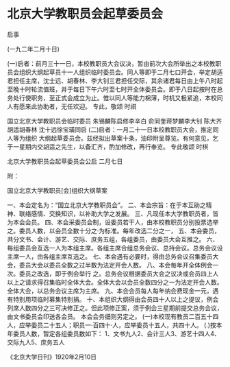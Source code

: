 # 北京大学教职员会起草委员会
启事

(一九二年二月十日)

(一)启者：前月三十一日，本校教职员大会议决，暂由前次大会所举出之本校教职员会组织大纲起草员十一人组织临时委员会。同人等即于二月七口开会，举定胡适君担任主席，沈士远、胡春林、李大钊三君担任交际，其余诸君每日由上午八时起至晚十时轮流值班，并于每日下午六时至七时开全体委员会。即于八日起按时在总务处行使职务，至正式会成立为止。惟以同人等能力棉薄，时机又极紧追，本校同人有愿来此协助者，无任欢迎。
专此，敬颂
时祺

国立北京大学教职员会临时委员
朱锡麟陈启修李辛白
俞同奎蒋梦麟李大钊
陈大齐胡适胡春林
沈十远徐宝璜同启
(二)启者：一月二十一日本校教职员大会，推定同人等为组织
大纲起草委员会。兹经拟出草案十条，油印附呈尊览。有何意见，乞于一星期内交胡适之先生，以备汇齐，酌加修改，再行奉览。
专此敬颂
时棋

北京大学教职员会起草委员会公启
二月七日

附：

国立北京大学教职员[会]组织大纲草案

一、本会定名为：“国立北京大学教职员会”。
二、本会宗旨：在于本互助之精神、联络感情、交换知识，以补助大学之发展。
三、凡现任本大学教职员者，皆为本会会员。
四、本会采委员会制，设委员若干人，由本校教职员分别投票选举之。委员人数，以会员全数十分之·为标准。每年改选二分之一，
五、本会委员，共分文书、会计、游艺、交际、庶务五组，各组委员，由委员大会互推之。
六、每组委员会互选一人为本组主席。各组主席合组总务会议、总持会议。总务会议设主席一人，由各组主席互选之。
七、本会遇有必要时，得由总务会议召集委员大会，委员大会以委员全数之过半数为法定开会人数。
八、本会每年开全体例会一次。委员之改选，即于例会举行
之。总务会议根据委员大会之议决或会员四上人以上之请求得召集临时全体大会。全体大会以会员全数四分之一为法定开会人数。全体大会，以总务会议主席为主席。
九、本会会员每人每年纳会费现金一元，遇有特别用项临时募集特别捐。
十、本组织大纲得由会员四十人以上之提议，例会列席人数四分之三可决修正之。但此项修正案，须于例会三星期前提交总务会议，由文书委员会印送各会员。
本会会务细则另定之。
(一)本校现有教员二百五十四人，应举委员二十五人；职员一·百四十·人，应举委员十五人，共四十人。
(.)按本年委员人数，暂定各组委员数如下：
1、文书九人2、会计三人3、游艺十四人4、交际九人5、庶务五人

《北京大学日刊》1920年2月10日

